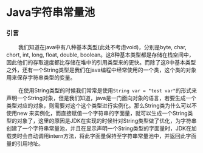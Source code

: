 # Java字符串常量池

### 引言
&nbsp;&nbsp;&nbsp;&nbsp;&nbsp;&nbsp;&nbsp;&nbsp;我们知道在java中有八种基本类型(此处不考虑void)，分别是byte, char, chort, int, long, float, double, boolean。这8种基本类型都是存储在栈空间中，因此他们的存取速度都比存储在堆中的引用类型来的更快。而除了这8中基本类型之外，还有一个String类型是我们在java编程中经常使用的一个类，这个类的对象用来保存字符串类型的变量。

&nbsp;&nbsp;&nbsp;&nbsp;&nbsp;&nbsp;&nbsp;&nbsp;在使用String类型的时候我们常常是使用`String var = "test var"`的形式来声明一个String对象，但是我们知道，java是一门面向对象的语言，若要生成一个类型对应的对象，则需要对这个这个类型进行实例化。那么String类为什么可以不使用new 来实例化，而直接赋值一个字符串的字面量，就可以生成一个String类型的对象了，这里的原因是JDK在实现的时候针对String类型做了优化，为字符串创建了一个字符串常量池，并且在显示声明一个String类型的字面量时，JDK在加载类时会自动调用intern方法，将此字面量保持至字符串常量池中，并返回此字面量的引用地址。

​         

